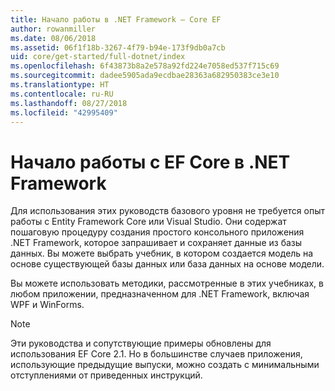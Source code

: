 ```yaml
---
title: Начало работы в .NET Framework — Core EF
author: rowanmiller
ms.date: 08/06/2018
ms.assetid: 06f1f18b-3267-4f79-b94e-173f9db0a7cb
uid: core/get-started/full-dotnet/index
ms.openlocfilehash: 6f43873b8a2e578a92fd224e7058ed537f715c69
ms.sourcegitcommit: dadee5905ada9ecdbae28363a682950383ce3e10
ms.translationtype: HT
ms.contentlocale: ru-RU
ms.lasthandoff: 08/27/2018
ms.locfileid: "42995409"
---
```

# <a name="getting-started-with-ef-core-on-net-framework"></a>Начало работы с EF Core в .NET Framework

Для использования этих руководств базового уровня не требуется опыт работы с Entity Framework Core или Visual Studio. Они содержат пошаговую процедуру создания простого консольного приложения .NET Framework, которое запрашивает и сохраняет данные из базы данных. Вы можете выбрать учебник, в котором создается модель на основе существующей базы данных или база данных на основе модели.

Вы можете использовать методики, рассмотренные в этих учебниках, в любом приложении, предназначенном для .NET Framework, включая WPF и WinForms.

> [!NOTE]  
> Эти руководства и сопутствующие примеры обновлены для использования EF Core 2.1. Но в большинстве случаев приложения, использующие предыдущие выпуски, можно создать с минимальными отступлениями от приведенных инструкций.
